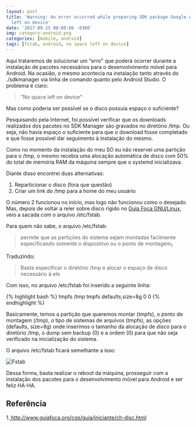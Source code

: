 ```yaml
---
layout: post
title: 'Warning: An error occurred while preparing SDK package Google APIs : No space
  left on device'
date: '2017-09-25 08:00:06 -0300'
img: category-android.png
categories: [mobile, android]
tags: [fstab, android, no space left on device]
---
```

Aqui trataremos de solucionar um "erro" que poder&aacute; ocorrer durante a instala&ccedil;&atilde;o de pacotes necess&aacute;rios para o desenvolvimento m&oacute;vel para Android. Na ocasi&atilde;o, o mesmo acontecia na instala&ccedil;&atilde;o tanto atrav&eacute;s do ./sdkmanager via linha de comando quanto pelo Android Studio.
O problema &eacute; claro:
<blockquote>"No space left on device"</blockquote>

Mas como poderia ser poss&iacute;vel se o disco possu&iacute;a espa&ccedil;o o suficiente?

Pesquisando pela Internet, foi poss&iacute;vel verificar que os downloads realizados dos pacotes no SDK Manager s&atilde;o gravados no diret&oacute;rio /tmp. Ou seja, n&atilde;o havia espa&ccedil;o o suficiente para que o download fosse completado e que fosse poss&iacute;vel dar seguimento &agrave; instala&ccedil;&atilde;o do mesmo.

Como no momento da instala&ccedil;&atilde;o do meu SO eu n&atilde;o reservei uma parti&ccedil;&atilde;o para o /tmp, o mesmo recebia uma aloca&ccedil;&atilde;o autom&aacute;tica de disco com 50% do total de mem&oacute;ria RAM da m&aacute;quina sempre que o systemd inicializava.

Diante disso encontrei duas alternativas:

<ol>
<li>Reparticionar o disco (fora que quest&atilde;o)</li>
<li>Criar um link do /tmp para a home do meu usu&aacute;rio</li>
</ol>

O n&uacute;mero 2 funcionou no in&iacute;cio, mas logo n&atilde;o funcionou como o desejado. Mas, depois de voltar a reler sobre disco r&iacute;gido no <a href="http://www.guiafoca.org/cgs/guia/iniciante/ch-disc.html" target="_blank">Guia Foca GNU/Linux</a>, veio a sacada com o arquivo /etc/fstab.

Para quem n&atilde;o sabe, o arquivo /etc/fstab:

<blockquote>permite que as parti&ccedil;&otilde;es do sistema sejam montadas facilmente especificando somente o dispositivo ou o ponto de montagem<sub>1</sub></blockquote>

Traduzindo:

<blockquote>Basta especificar o diret&oacute;rio /tmp e alocar o espa&ccedil;o de disco necess&aacute;rio &agrave; ele</blockquote>

Com isso, no arquivo /etc/fstab foi inserido a seguinte linha:

{% highlight bash %}
tmpfs /tmp tmpfs defaults,size=8g 0 0
{% endhighlight %}

Basicamente, temos a parti&ccedil;&atilde;o que queremos montar (tmpfs), o ponto de montagem (/tmp), o tipo de sistemas de arquivos (tmpfs), as op&ccedil;&otilde;es (defaults, size=8g) onde inserimos o tamanho da aloca&ccedil;&atilde;o de disco para o diret&oacute;rio /tmp, o dump sem backup (0) e a ordem (0) para que n&atilde;o seja verificado na inicializa&ccedil;&atilde;o do sistema.

O arquivo /etc/fstab ficar&aacute; semelhante a isso:

![Fstab]({{site.baseurl}}/assets/img/post005/post05-fstab.png)

Dessa forma, basta realizar o reboot da m&aacute;quina, prosseguir com a instala&ccedil;&atilde;o dos pacotes para o desenvolvimento m&oacute;vel para Android e ser feliz HA-HA.

## Refer&ecirc;ncia

1.<a href="http://www.guiafoca.org/cgs/guia/iniciante/ch-disc.html" target="_blank"> http://www.guiafoca.org/cgs/guia/iniciante/ch-disc.html</a>
